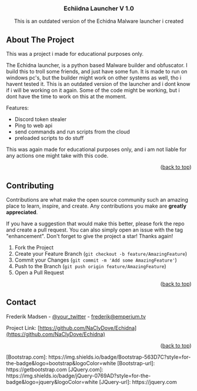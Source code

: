 <!-- Improved compatibility of back to top link: See: https://github.com/othneildrew/Best-README-Template/pull/73 -->
<a name="readme-top"></a>
<!--
*** Thanks for checking out the Best-README-Template. If you have a suggestion
*** that would make this better, please fork the repo and create a pull request
*** or simply open an issue with the tag "enhancement".
*** Don't forget to give the project a star!
*** Thanks again! Now go create something AMAZING! :D
-->



<!-- PROJECT SHIELDS -->
<!--
*** I'm using markdown "reference style" links for readability.
*** Reference links are enclosed in brackets [ ] instead of parentheses ( ).
*** See the bottom of this document for the declaration of the reference variables
*** for contributors-url, forks-url, etc. This is an optional, concise syntax you may use.
*** https://www.markdownguide.org/basic-syntax/#reference-style-links
-->



<!-- PROJECT LOGO -->
<br />
<div align="center">

  <h3 align="center">Echiidna Launcher V 1.0</h3>

  <p align="center">
    This is an outdated version of the Echidna Malware launcher i created
    <br />
  </p>
</div>





<!-- ABOUT THE PROJECT -->
## About The Project

This was a project i made for educational purposes only.

The Echidna launcher, is a python based Malware builder and obfuscator. I build this to troll some friends, and just have some fun. It is made to run on windows pc's, but the builder might work on other systems as well, tho i havent tested it. This is an outdated version of the launcher and i dont know if i will be working on it again. Some of the code might be working, but i dont have the time to work on this at the moment.

Features:
* Discord token stealer
* Ping to web api
* send commands and run scripts from the cloud
* preloaded scripts to do stuff

This was again made for educational purposes only, and i am not liable for any actions one might take with this code.

<p align="right">(<a href="#readme-top">back to top</a>)</p>


<!-- CONTRIBUTING -->
## Contributing

Contributions are what make the open source community such an amazing place to learn, inspire, and create. Any contributions you make are **greatly appreciated**.

If you have a suggestion that would make this better, please fork the repo and create a pull request. You can also simply open an issue with the tag "enhancement".
Don't forget to give the project a star! Thanks again!

1. Fork the Project
2. Create your Feature Branch (`git checkout -b feature/AmazingFeature`)
3. Commit your Changes (`git commit -m 'Add some AmazingFeature'`)
4. Push to the Branch (`git push origin feature/AmazingFeature`)
5. Open a Pull Request

<p align="right">(<a href="#readme-top">back to top</a>)</p>

<!-- CONTACT -->
## Contact

Frederik Madsen - [@your_twitter](https://twitter.com/NaCly_Dove) - frederik@emperium.tv

Project Link: [https://github.com/NaClyDove/Echidna](https://github.com/NaClyDove/Echidna)

<p align="right">(<a href="#readme-top">back to top</a>)</p>
[Bootstrap.com]: https://img.shields.io/badge/Bootstrap-563D7C?style=for-the-badge&logo=bootstrap&logoColor=white
[Bootstrap-url]: https://getbootstrap.com
[JQuery.com]: https://img.shields.io/badge/jQuery-0769AD?style=for-the-badge&logo=jquery&logoColor=white
[JQuery-url]: https://jquery.com 
